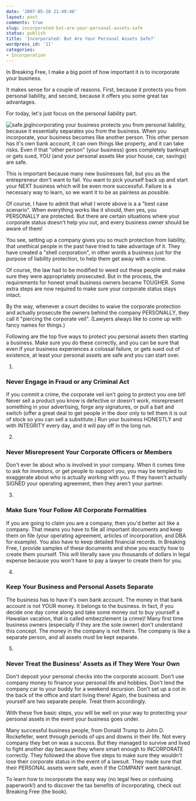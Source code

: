 ```yaml
---
date: '2007-05-28 21:40:46'
layout: post
comments: true
slug: incorporated-but-are-your-personal-assets-safe
status: publish
title: 'Incorporated: But Are Your Personal Assets Safe?'
wordpress_id: '11'
categories:
- Incorporation
---
```


In Breaking Free, I make a big point of how important it is to incorporate your business.

It makes sense for a couple of reasons.  First, because it protects you from personal liability, and second, because it offers you some great tax advantages.

For today, let's just focus on the personal liability part.

![safe.jpg](http://s3.amazonaws.com/oldbloguploads/2007/05/safe1.jpg)Incorporating your business protects you from personal liability, because it essentially separates you from the business.  When you incorporate, your business becomes like another person.  This other person has it's own bank account, it can own things like property, and it can take risks.  Even if that "other person" (your business) goes completely bankrupt or gets sued, YOU (and your personal assets like your house, car, savings) are safe.

This is important because many new businesses fail, but you as the entrepreneur don't want to fail.  You want to pick yourself back up and start your NEXT business which will be even more successful.  Failure is a necessary way to learn, so we want it to be as painless as possible.

Of course, I have to admit that what I wrote above is a a "best case scenario".  When everything works like it should, then yes, you PERSONALLY are protected.  But there are certain situations where your corporate status doesn't help you out, and every business owner should be aware of them!

You see, setting up a company gives you so much protection from liability, that unethical people in the past have tried to take advantage of it.  They have created a "shell corporation", in other words a business just for the purpose of liability protection, to help them get away with a crime.

Of course, the law had to be modified to weed out these people and make sure they were appropriately prosecuted.  But in the process, the requirements for honest small business owners became TOUGHER.  Some extra steps are now required to make sure your corporate status stays intact.

By the way, whenever a court decides to waive the corporate protection and actually prosecute the owners behind the company PERSONALLY, they call it "piercing the corporate veil".  (Lawyers always like to come up with fancy names for things.)

Following are the top five ways to protect you personal assets then starting a business.  Make sure you do these correctly, and you can be sure that even if your business experiences a colossal failure, or gets sued out of existence, at least your personal assets are safe and you can start over.



	
  1. 


### Never Engage in Fraud or any Criminal Act


If you commit a crime, the corporate veil isn't going to protect you one bit!  Never sell a product you know is defective or doesn't work, misrepresent something in your advertising, forge any signatures, or pull a bait and switch (offer a great deal to get people in the door only to tell them it is out of stock so you can sell a substitute.)  Run your business HONESTLY and with INTEGRITY every day, and it will pay off in the long run.

	
  2. 


### Never Misrepresent Your Corporate Officers or Members


Don't ever lie about who is involved in your company.  When it comes time to ask for investors, or get people to support you, you may be templed to exaggerate about who is actually working with you.  If they haven't actually SIGNED your operating agreement, then they aren't your partner.

	
  3. 


### Make Sure Your Follow All Corporate Formalities


If you are going to claim you are a company, then you'd better act like a company.  That means you have to file all important documents and keep them on file (your operating agreement, articles of incorporation, and DBA for example).  You also have to keep detailed financial records.  In Breaking Free, I provide samples of these documents and show you exactly how to create them yourself.  This will literally save you thousands of dollars in legal expense because you won't have to pay a lawyer to create them for you.

	
  4. 


### Keep Your Business and Personal Assets Separate


The business has to have it's own bank account.  The money in that bank account is not YOUR money.  It belongs to the business. In fact, if you decide one day come along and take some money out to buy yourself a Hawaiian vacation, that is called embezzlement (a crime)!  Many first time business owners (especially if they are the sole owner) don't understand this concept.  The money in the company is not theirs.  The company is like a separate person, and all assets must be kept separate.

	
  5. 


### Never Treat the Business' Assets as if They Were Your Own


Don't deposit your personal checks into the corporate account. Don't use company money to finance your personal life and hobbies.  Don't lend the company car to your buddy for a weekend excursion.  Don't set up a cot in the back of the office and start living there!  Again, the business and yourself are two separate people.  Treat them accordingly.


With these five basic steps, you will be well on your way to protecting your personal assets in the event your business goes under.

Many successful business people, from Donald Trump to John D. Rockefeller, went through periods of ups and downs in their life. Not every company they bet on was a success.  But they managed to survive and lived to fight another day because they where smart enough to INCORPORATE correctly.  They followed the above five steps to make sure they wouldn't lose their corporate status in the event of a lawsuit.  They made sure that their PERSONAL assets were safe, even if the COMPANY went bankrupt.

To learn how to incorporate the easy way (no legal fees or confusing paperwork!) and to discover the tax benefits of incorporating, check out Breaking Free (the book).
